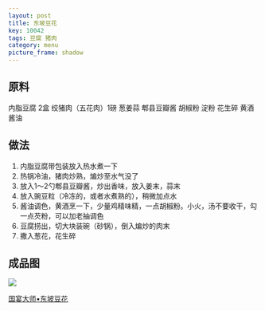 ```yaml
---
layout: post
title: 东坡豆花
key: 10042
tags: 豆腐 猪肉
category: menu
picture_frame: shadow
---
```


## 原料

内脂豆腐 2盒
绞猪肉（五花肉）1磅
葱姜蒜
郫县豆瓣酱
胡椒粉
淀粉
花生碎
黄酒
酱油

<!--more-->

## 做法

1. 内脂豆腐带包装放入热水煮一下
2. 热锅冷油，猪肉炒熟，煸炒至水气没了
3. 放入1～2勺郫县豆瓣酱，炒出香味，放入姜末，蒜末
4. 放入豌豆粒（冷冻的，或者水煮熟的），稍微加点水
5. 酱油调色，黄酒烹一下，少量鸡精味精，一点胡椒粉。小火，汤不要收干，勾一点芡粉，可以加老抽调色
6. 豆腐捞出，切大块装碗（砂锅），倒入煸炒的肉末
7. 撒入葱花，花生碎


## 成品图

![](https://s3-us-west-1.amazonaws.com/menchi.xyz/%E4%B8%9C%E5%9D%A1%E8%B1%86%E8%8A%B1.jpg)

[国宴大师•东坡豆花](https://youtu.be/j3djtbkLcHA)
